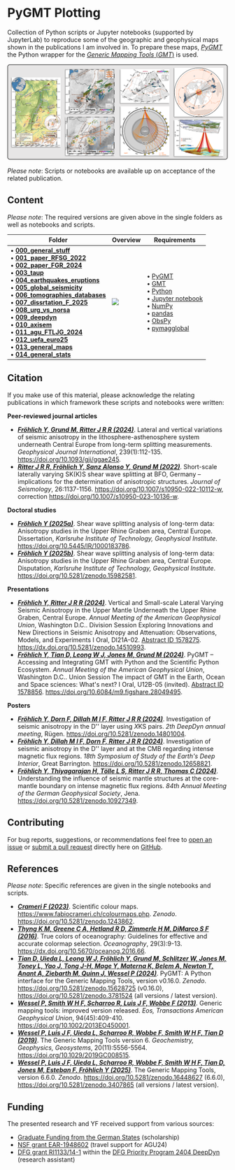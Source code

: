 # PyGMT Plotting

Collection of Python scripts or Jupyter notebooks (supported by JupyterLab) to reproduce some of the geographic and
geophysical maps shown in the publications I am involved in. To prepare these maps, [_PyGMT_](https://www.pygmt.org)
the Python wrapper for the [_Generic Mapping Tools_ (_GMT_)](https://www.generic-mapping-tools.org) is used.

<img src="https://github.com/yvonnefroehlich/gmt-pygmt-plotting/raw/main/_images/github_maps_readme_main.png" width="800">

_Please note_: Scripts or notebooks are available up on acceptance of the related publication.


## Content

_Please note_: The required versions are given above in the single folders as well as notebooks and scripts.

| Folder | Overview | Requirements |
| --- | --- | --- |
| • **[000_general_stuff](https://github.com/yvonnefroehlich/gmt-pygmt-plotting/tree/main/000_general_stuff#000_general_stuff)** <br> • **[001_paper_RFSG_2022](https://github.com/yvonnefroehlich/gmt-pygmt-plotting/tree/main/001_paper_RFSG_2022#001_paper_RFSG_2022)** <br> • **[002_paper_FGR_2024](https://github.com/yvonnefroehlich/gmt-pygmt-plotting/tree/main/002_paper_FGR_2024#002_paper_FGR_2024)** <br> • **[003_taup](https://github.com/yvonnefroehlich/gmt-pygmt-plotting/tree/main/003_taup#003_taup)** <br> • **[004_earthquakes_eruptions](https://github.com/yvonnefroehlich/gmt-pygmt-plotting/tree/main/004_earthquakes_eruptions#004_earthquakes_eruptions)** <br> • **[005_global_seismicity](https://github.com/yvonnefroehlich/gmt-pygmt-plotting/tree/main/005_global_seismicity#005_global_seismicity)** <br> • **[006_tomographies_databases](https://github.com/yvonnefroehlich/gmt-pygmt-plotting/tree/main/006_tomographies_databases#006_tomographies_databases)** <br> • **[007_dissrtation_F_2025](https://github.com/yvonnefroehlich/gmt-pygmt-plotting/tree/main/007_dissertation_F_2025#007_dissertation_F_2025)** <br> • **[008_urg_vs_norsa](https://github.com/yvonnefroehlich/gmt-pygmt-plotting/tree/main/008_urg_vs_norsa#008_urg_vs_norsa)** <br> • **[009_deepdyn](https://github.com/yvonnefroehlich/gmt-pygmt-plotting/tree/main/009_deepdyn#009_deepdyn)** <br> • **[010_axisem](https://github.com/yvonnefroehlich/gmt-pygmt-plotting/tree/main/010_axisem#010_axisem)** <br> • **[011_agu_FTLJG_2024](https://github.com/yvonnefroehlich/gmt-pygmt-plotting/tree/main/011_agu_FTLJG_2024#011_agu_FTLJG_2024)** <br> • **[012_uefa_euro25](https://github.com/yvonnefroehlich/gmt-pygmt-plotting/tree/main/012_uefa_euro25#012_uefa_euro25)** <br> • **[013_general_maps](https://github.com/yvonnefroehlich/gmt-pygmt-plotting/tree/main/013_general_maps#013_general_maps)** <br> • **[014_general_stats](https://github.com/yvonnefroehlich/gmt-pygmt-plotting/tree/main/014_general_stats#014_general_stats)** | <img src="https://github.com/yvonnefroehlich/gmt-pygmt-plotting/raw/main/_images/github_maps_readme_main.gif" width="350"> | • [PyGMT](https://www.pygmt.org) <br> • [GMT](https://www.generic-mapping-tools.org) <br> • [Python](https://www.python.org) <br> • [Jupyter notebook](https://jupyter.org) <br> • [NumPy](https://numpy.org) <br> • [pandas](https://pandas.pydata.org) <br> • [ObsPy](https://docs.obspy.org) <br> • [pymagglobal](https://sec23.git-pages.gfz-potsdam.de/korte/pymagglobal) |


## Citation

If you make use of this material, please acknowledge the relating publications in which framework these scripts and notebooks were written:

**Peer-reviewed journal articles**
- [**_Fröhlich Y, Grund M, Ritter J R R (2024)_**](https://doi.org/10.1093/gji/ggae245).
  Lateral and vertical variations of seismic anisotropy in the lithosphere-asthenosphere system underneath Central Europe from long-term splitting measurements.
  *Geophysical Journal International*, 239(1):112-135.
  https://doi.org/10.1093/gji/ggae245.
- [**_Ritter J R R, Fröhlich Y, Sanz Alonso Y, Grund M (2022)_**](https://doi.org/10.1007/s10950-022-10112-w).
  Short-scale laterally varying SK(K)S shear wave splitting at BFO, Germany – implications for the determination of anisotropic structures.
  *Journal of Seismology*, 26:1137-1156.
  https://doi.org/10.1007/s10950-022-10112-w, correction https://doi.org/10.1007/s10950-023-10136-w.

**Doctoral studies**
- [**_Fröhlich Y (2025a)_**](https://doi.org/10.5445/IR/1000183786).
  Shear wave splitting analysis of long-term data: Anisotropy studies in the Upper Rhine Graben area, Central Europe.
  Dissertation, *Karlsruhe Institute of Technology, Geophysical Institute*.
  https://doi.org/10.5445/IR/1000183786.
- [**_Fröhlich Y (2025b)_**](https://doi.org/10.5281/zenodo.15982581).
  Shear wave splitting analysis of long-term data: Anisotropy studies in the Upper Rhine Graben area, Central Europe.
  Disputation, *Karlsruhe Institute of Technology, Geophysical Institute*.
  https://doi.org/10.5281/zenodo.15982581.

**Presentations**
- [**_Fröhlich Y, Ritter J R R (2024)_**](https://dx.doi.org/10.5281/zenodo.14510993).
  Vertical and Small-scale Lateral Varying Seismic Anisotropy in the Upper Mantle Underneath the Upper Rhine Graben, Central Europe.
  *Annual Meeting of the American Geophysical Union*, Washington D.C..
  Division Session Exploring Innovations and New Directions in Seismic Anisotropy and Attenuation: Observations, Models, and Experiments I Oral, DI21A-02.
  [Abstract ID 1578275](https://agu.confex.com/agu/agu24/meetingapp.cgi/Paper/1578275).
  https://dx.doi.org/10.5281/zenodo.14510993.
- [**_Fröhlich Y, Tian D, Leong W J, Jones M, Grund M (2024)_**](https://doi.org/10.6084/m9.figshare.28049495).
  PyGMT – Accessing and Integrating GMT with Python and the Scientific Python Ecosystem.
  *Annual Meeting of the American Geophysical Union*, Washington D.C..
  Union Session The impact of GMT in the Earth, Ocean and Space sciences: What's next? I Oral, U12B-05 (invited).
  [Abstract ID 1578856](https://agu.confex.com/agu/agu24/meetingapp.cgi/Paper/1578856).
  https://doi.org/10.6084/m9.figshare.28049495.

**Posters**
- [**_Fröhlich Y, Dorn F, Dillah M I F, Ritter J R R (2024)_**](https://doi.org/10.5281/zenodo.14801004).
  Investigation of seismic anisotropy in the D'' layer using *X*KS pairs.
  *2th DeepDyn annual meeting*, Rügen.
  https://doi.org/10.5281/zenodo.14801004.
- [**_Fröhlich Y, Dillah M I F, Dorn F, Ritter J R R (2024)_**](https://doi.org/10.5281/zenodo.12658821).
  Investigation of seismic anisotropy in the D'' layer and at the CMB regarding intense magnetic flux regions.
  *18th Symposium of Study of the Earth's Deep Interior*, Great Barrington.
  https://doi.org/10.5281/zenodo.12658821.
- [**_Fröhlich Y, Thiyagarajan H, Tölle L S, Ritter J R R, Thomas C (2024)_**](https://doi.org/10.5281/zenodo.10927349).
  Understanding the influence of seismic mantle structures at the core-mantle boundary on intense magnetic flux regions.
  *84th Annual Meeting of the German Geophysical Society*, Jena.
  https://doi.org/10.5281/zenodo.10927349.


## Contributing

For bug reports, suggestions, or recommendations feel free to [open an issue](https://github.com/yvonnefroehlich/gmt-pygmt-plotting/issues)
or [submit a pull request](https://github.com/yvonnefroehlich/gmt-pygmt-plotting/pulls) directly here on
[GitHub](https://github.com/yvonnefroehlich/gmt-pygmt-plotting).


## References

_Please note_: Specific references are given in the single notebooks and scripts.

- [**_Crameri F (2023)_**](https://doi.org/10.5281/zenodo.1243862).
  Scientific colour maps.
  https://www.fabiocrameri.ch/colourmaps.php.
  *Zenodo*. https://doi.org/10.5281/zenodo.1243862.
- [**_Thyng K M, Greene C A, Hetland R D, Zimmerle H M, DiMarco S F (2016)_**](https://dx.doi.org/10.5670/oceanog.2016.66).
  True colors of oceanography: Guidelines for effective and accurate colormap selection.
  *Oceanography*, 29(3):9-13.
  https://dx.doi.org/10.5670/oceanog.2016.66.
- [**_Tian D, Uieda L, Leong W J, Fröhlich Y, Grund M, Schlitzer W, Jones M, Toney L, Yao J, Tong J-H, Mage Y, Materna K, Belem A, Newton T, Anant A, Ziebarth M, Quinn J, Wessel P (2024)_**](https://doi.org/10.5281/zenodo.15071586).
  PyGMT: A Python interface for the Generic Mapping Tools, version v0.16.0.
  *Zenodo*. https://doi.org/10.5281/zenodo.15628725 (v0.16.0), https://doi.org/10.5281/zenodo.3781524 (all versions / latest version).
- [**_Wessel P, Smith W H F, Scharroo R, Luis J F, Wobbe F (2013)_**](https://doi.org/10.1002/2013EO450001).
  Generic mapping tools: improved version released.
  *Eos, Transactions American Geophysical Union*, 94(45):409-410.
  https://doi.org/10.1002/2013EO450001.
- [**_Wessel P, Luis J F, Uieda L, Scharroo R, Wobbe F, Smith W H F, Tian D (2019)_**](https://doi.org/10.1029/2019GC008515).
  The Generic Mapping Tools version 6.
  *Geochemistry, Geophysics, Geosystems*, 20(11):5556-5564.
  https://doi.org/10.1029/2019GC008515.
- [**_Wessel P, Luis J F, Uieda L, Scharroo R, Wobbe F, Smith W H F, Tian D, Jones M, Esteban F, Fröhlich Y (2025)_**](https://doi.org/10.5281/zenodo.16448627).
  The Generic Mapping Tools, version 6.6.0.
  *Zenodo*. https://doi.org/10.5281/zenodo.16448627 (6.6.0), https://doi.org/10.5281/zenodo.3407865 (all versions / latest version).


## Funding

The presented research and YF received support from various sources:

- [Graduate Funding from the German States](https://www.khys.kit.edu/english/graduate_funding.php) (scholarship)
- [NSF grant EAR-1948602](https://www.nsf.gov/awardsearch/showAward?AWD_ID=1948602) (travel support for AGU24)
- [DFG grant RI1133/14-1](https://gepris.dfg.de/gepris/projekt/521545943?language=en) within the
  [DFG Priority Program 2404 DeepDyn](https://www.geo.lmu.de/deepdyn/en/) (research assistant)

